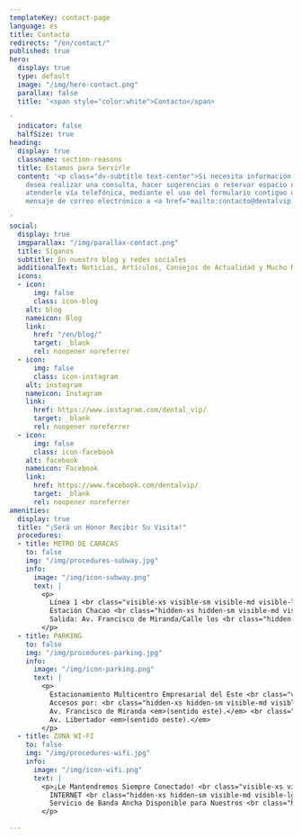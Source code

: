 ```yaml
---
templateKey: contact-page
language: es
title: Contacto
redirects: "/en/contact/"
published: true
hero:
  display: true
  type: default
  image: "/img/hero-contact.png"
  parallax: false
  title: '<span style="color:white">Contacto</span>

'
  indicator: false
  halfSize: true
heading:
  display: true
  classname: section-reasons
  title: Estamos para Servirle
  content: '<p class="dv-subtitle text-center">Si necesita información adicional,
    desea realizar una consulta, hacer sugerencias o reservar espacio en agenda; podemos
    atenderle vía telefónica, mediante el uso del formulario contiguo o enviando un
    mensaje de correo electrónico a <a href="mailto:contacto@dentalvip.com.ve" style="color:#91c508">contacto@dentalvip.com.ve</a></p>

'
social:
  display: true
  imgparallax: "/img/parallax-contact.png"
  title: Síganos
  subtitle: En nuestro blog y redes sociales
  additionalText: Noticias, Artículos, Consejos de Actualidad y Mucho Más...
  icons:
  - icon:
      img: false
      class: icon-blog
    alt: blog
    nameicon: Blog
    link:
      href: "/en/blog/"
      target: _blank
      rel: noopener noreferrer
  - icon:
      img: false
      class: icon-instagram
    alt: instagram
    nameicon: Instagram
    link:
      href: https://www.instagram.com/dental_vip/
      target: _blank
      rel: noopener noreferrer
  - icon:
      img: false
      class: icon-facebook
    alt: facebook
    nameicon: Facebook
    link:
      href: https://www.facebook.com/dentalvip/
      target: _blank
      rel: noopener noreferrer
amenities:
  display: true
  title: "¡Será un Honor Recibir Su Visita!"
  procedures:
  - title: METRO DE CARACAS
    to: false
    img: "/img/procedures-subway.jpg"
    info:
      image: "/img/icon-subway.png"
      text: |
        <p>
          Línea 1 <br class="visible-xs visible-sm visible-md visible-lg">
          Estación Chacao <br class="hidden-xs hidden-sm visible-md visible-lg">
          Salida: Av. Francisco de Miranda/Calle los <br class="hidden-xs hidden-sm visible-md visible-lg">Maristas.
        </p>
  - title: PARKING
    to: false
    img: "/img/procedures-parking.jpg"
    info:
      image: "/img/icon-parking.png"
      text: |
        <p>
          Estacionamiento Multicentro Empresarial del Este <br class="visible-xs visible-sm visible-md visible-lg">
          Accesos por: <br class="hidden-xs hidden-sm visible-md visible-lg">
          Av. Francisco de Miranda <em>(sentido este).</em> <br class="hidden-xs hidden-sm visible-md visible-lg">
          Av. Libertador <em>(sentido oeste).</em>
        </p>
  - title: ZONA WI-FI
    to: false
    img: "/img/procedures-wifi.jpg"
    info:
      image: "/img/icon-wifi.png"
      text: |
        <p>¡Le Mantendremos Siempre Conectado! <br class="visible-xs visible-sm visible-md visible-lg">
          INTERNET <br class="hidden-xs hidden-sm visible-md visible-lg">
          Servicio de Banda Ancha Disponible para Nuestros <br class="hidden-xs hidden-sm visible-md visible-lg"> Distinguidos Visitantes.
        </p>

---
```

